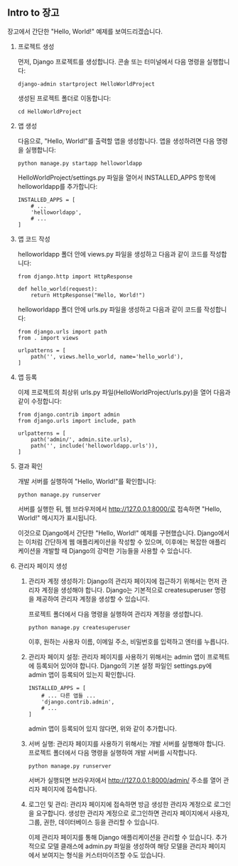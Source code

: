 ## Intro to 장고
장고에서 간단한 "Hello, World!" 예제를 보여드리겠습니다.

1. 프로젝트 생성
   
    먼저, Django 프로젝트를 생성합니다. 콘솔 또는 터미널에서 다음 명령을 실행합니다:
    ```
    django-admin startproject HelloWorldProject
    ```
    생성된 프로젝트 폴더로 이동합니다:
    ```
    cd HelloWorldProject
    ```

2. 앱 생성
   
    다음으로, "Hello, World!"를 출력할 앱을 생성합니다. 앱을 생성하려면 다음 명령을 실행합니다:
    ```
    python manage.py startapp helloworldapp
    ```
    HelloWorldProject/settings.py 파일을 열어서 INSTALLED_APPS 항목에 helloworldapp를 추가합니다:

    ```
    INSTALLED_APPS = [
        # ...
        'helloworldapp',
        # ...
    ]
    ```

3. 앱 코드 작성
   
    helloworldapp 폴더 안에 views.py 파일을 생성하고 다음과 같이 코드를 작성합니다:
    ```
    from django.http import HttpResponse

    def hello_world(request):
        return HttpResponse("Hello, World!")
    ```
    helloworldapp 폴더 안에 urls.py 파일을 생성하고 다음과 같이 코드를 작성합니다:

    ```
    from django.urls import path
    from . import views

    urlpatterns = [
        path('', views.hello_world, name='hello_world'),
    ]
    ```

4. 앱 등록
   
    이제 프로젝트의 최상위 urls.py 파일(HelloWorldProject/urls.py)을 열어 다음과 같이 수정합니다:

    ```
    from django.contrib import admin
    from django.urls import include, path

    urlpatterns = [
        path('admin/', admin.site.urls),
        path('', include('helloworldapp.urls')),
    ]
    ```

5. 결과 확인
   
    개발 서버를 실행하여 "Hello, World!"를 확인합니다:

    ```
    python manage.py runserver
    ```
    서버를 실행한 뒤, 웹 브라우저에서 http://127.0.0.1:8000/로 접속하면 "Hello, World!" 메시지가 표시됩니다.

    이것으로 Django에서 간단한 "Hello, World!" 예제를 구현했습니다. Django에서는 이처럼 간단하게 웹 애플리케이션을 작성할 수 있으며, 이후에는 복잡한 애플리케이션을 개발할 때 Django의 강력한 기능들을 사용할 수 있습니다.

6. 관리자 페이지 생성

    1. 관리자 계정 생성하기:
        Django의 관리자 페이지에 접근하기 위해서는 먼저 관리자 계정을 생성해야 합니다. Django는 기본적으로 createsuperuser 명령을 제공하여 관리자 계정을 생성할 수 있습니다.

        프로젝트 폴더에서 다음 명령을 실행하여 관리자 계정을 생성합니다.

        ```
        python manage.py createsuperuser
        ```
        이후, 원하는 사용자 이름, 이메일 주소, 비밀번호를 입력하고 엔터를 누릅니다.

    2. 관리자 페이지 설정:
        관리자 페이지를 사용하기 위해서는 admin 앱이 프로젝트에 등록되어 있어야 합니다. Django의 기본 설정 파일인 settings.py에 admin 앱이 등록되어 있는지 확인합니다.

        ```
        INSTALLED_APPS = [
            # ... 다른 앱들 ...
            'django.contrib.admin',
            # ...
        ]
        ```
        admin 앱이 등록되어 있지 않다면, 위와 같이 추가합니다.

    3. 서버 실행:
        관리자 페이지를 사용하기 위해서는 개발 서버를 실행해야 합니다. 프로젝트 폴더에서 다음 명령을 실행하여 개발 서버를 시작합니다.

        ``` 
        python manage.py runserver
        ```
        서버가 실행되면 브라우저에서 http://127.0.0.1:8000/admin/ 주소를 열어 관리자 페이지에 접속합니다.

    4. 로그인 및 관리:
        관리자 페이지에 접속하면 방금 생성한 관리자 계정으로 로그인을 요구합니다. 생성한 관리자 계정으로 로그인하면 관리자 페이지에서 사용자, 그룹, 권한, 데이터베이스 등을 관리할 수 있습니다.

        이제 관리자 페이지를 통해 Django 애플리케이션을 관리할 수 있습니다. 추가적으로 모델 클래스에 admin.py 파일을 생성하여 해당 모델을 관리자 페이지에서 보여지는 형식을 커스터마이즈할 수도 있습니다.
